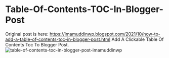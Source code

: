 # Table-Of-Contents-TOC-In-Blogger-Post
Original post is here: https://imamuddinwp.blogspot.com/2021/10/how-to-add-a-table-of-contents-toc-in-blogger-post.html
Add A Clickable Table Of Contents Toc To Blogger Post.
<img src="https://github.com/imamuddinwp/Table-Of-Contents-TOC-In-Blogger-Post/blob/main/table-of-contents-toc-in-blogger-post-imamuddinwp-.png" alt="table-of-contents-toc-in-blogger-post-imamuddinwp" />

